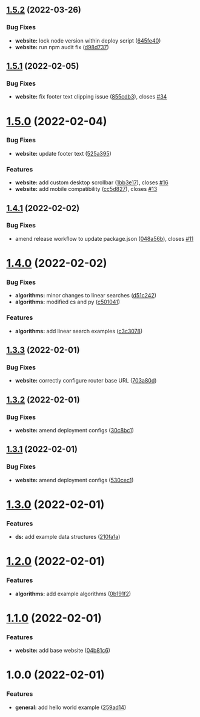 ## [1.5.2](https://github.com/ollyrowe/algorithms/compare/v1.5.1...v1.5.2) (2022-03-26)


### Bug Fixes

* **website:** lock node version within deploy script ([645fe40](https://github.com/ollyrowe/algorithms/commit/645fe40866d168999ed0a3e53a99381064c7805f))
* **website:** run npm audit fix ([d98d737](https://github.com/ollyrowe/algorithms/commit/d98d737663a60c3f42eb3fda7655edc42137d46b))

## [1.5.1](https://github.com/ollyrowe/algorithms/compare/v1.5.0...v1.5.1) (2022-02-05)


### Bug Fixes

* **website:** fix footer text clipping issue ([855cdb3](https://github.com/ollyrowe/algorithms/commit/855cdb352949ae7ba840266b1cf149d3778db8e6)), closes [#34](https://github.com/ollyrowe/algorithms/issues/34)

# [1.5.0](https://github.com/ollyrowe/algorithms/compare/v1.4.1...v1.5.0) (2022-02-04)


### Bug Fixes

* **website:** update footer text ([525a395](https://github.com/ollyrowe/algorithms/commit/525a3953419f0cec753c740aeab966d50c20d3f5))


### Features

* **website:** add custom desktop scrollbar ([1bb3e17](https://github.com/ollyrowe/algorithms/commit/1bb3e1770c0147f43d732986c453069d3257915f)), closes [#16](https://github.com/ollyrowe/algorithms/issues/16)
* **website:** add mobile compatibility ([cc5d827](https://github.com/ollyrowe/algorithms/commit/cc5d827d6f3405b3bfa989641cd9e9c2eac81c51)), closes [#13](https://github.com/ollyrowe/algorithms/issues/13)

## [1.4.1](https://github.com/ollyrowe/algorithms/compare/v1.4.0...v1.4.1) (2022-02-02)


### Bug Fixes

* amend release workflow to update package.json ([048a56b](https://github.com/ollyrowe/algorithms/commit/048a56b5d25ee7829e34eeae39b9bdbd57827fd1)), closes [#11](https://github.com/ollyrowe/algorithms/issues/11)

# [1.4.0](https://github.com/ollyrowe/algorithms/compare/v1.3.3...v1.4.0) (2022-02-02)


### Bug Fixes

* **algorithms:** minor changes to linear searches ([d51c242](https://github.com/ollyrowe/algorithms/commit/d51c24216d95db4e73afea36854a4916717b9b3f))
* **algorithms:** modified cs and py ([c501041](https://github.com/ollyrowe/algorithms/commit/c501041ec7139a913ac9a27f6a09a2c0b0ced66e))


### Features

* **algorithms:** add linear search examples ([c3c3078](https://github.com/ollyrowe/algorithms/commit/c3c3078f4331f818a4611bcd0dd03a0d6b53b9f7))

## [1.3.3](https://github.com/ollyrowe/algorithms/compare/v1.3.2...v1.3.3) (2022-02-01)


### Bug Fixes

* **website:** correctly configure router base URL ([703a80d](https://github.com/ollyrowe/algorithms/commit/703a80d157f6f349556bf39233672c7842b4e005))

## [1.3.2](https://github.com/ollyrowe/algorithms/compare/v1.3.1...v1.3.2) (2022-02-01)


### Bug Fixes

* **website:** amend deployment configs ([30c8bc1](https://github.com/ollyrowe/algorithms/commit/30c8bc117b1b13f2ee8c75c2d842fb7e00758889))

## [1.3.1](https://github.com/ollyrowe/algorithms/compare/v1.3.0...v1.3.1) (2022-02-01)


### Bug Fixes

* **website:** amend deployment configs ([530cec1](https://github.com/ollyrowe/algorithms/commit/530cec1bede2a1bb870640b848b88efa63e562a8))

# [1.3.0](https://github.com/ollyrowe/algorithms/compare/v1.2.0...v1.3.0) (2022-02-01)


### Features

* **ds:** add example data structures ([210fa1a](https://github.com/ollyrowe/algorithms/commit/210fa1ae80c6c2bd82ceaa0423cadd6f21f8831b))

# [1.2.0](https://github.com/ollyrowe/algorithms/compare/v1.1.0...v1.2.0) (2022-02-01)


### Features

* **algorithms:** add example algorithms ([0b191f2](https://github.com/ollyrowe/algorithms/commit/0b191f2027dc9697bf96ff1545be88fa7e31da86))

# [1.1.0](https://github.com/ollyrowe/algorithms/compare/v1.0.0...v1.1.0) (2022-02-01)


### Features

* **website:** add base website ([04b81c6](https://github.com/ollyrowe/algorithms/commit/04b81c6d049f59f05422325f7b2e439ca835ad8e))

# 1.0.0 (2022-02-01)


### Features

* **general:** add hello world example ([259ad14](https://github.com/ollyrowe/algorithms/commit/259ad14f08e494382a4aabfdb5ffd74e564403dd))
